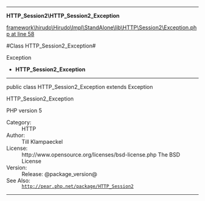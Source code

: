 

- - -

**HTTP_Session2\HTTP_Session2_Exception**


<a href="https://github.com/JeyDotC/Hirudo/blob/master/framework/hirudo/Hirudo/Impl/StandAlone/lib/HTTP/Session2/Exception.php#L58" >framework\hirudo\Hirudo\Impl\StandAlone\lib\HTTP\Session2\Exception.php at line 58</a>

#Class HTTP_Session2_Exception#

Exception
* **HTTP_Session2_Exception**




- - -

<p class="signature"><span class='k'>public  class</span> <span class='nx'>HTTP_Session2_Exception</span>
extends Exception

</p>

<div class="comment" id="overview_description"><p>HTTP_Session2_Exception</p><p>PHP version 5</p></div>

<dl>
<dt>Category:</dt>
<dd>HTTP</dd>
<dt>Author:</dt>
<dd>Till Klampaeckel <till@php.net></dd>
<dt>License:</dt>
<dd>http://www.opensource.org/licenses/bsd-license.php The BSD License</dd>
<dt>Version:</dt>
<dd>Release: @package_version@</dd>
<dt>See Also:</dt>
<dd><code><a href="http://pear.php.net/package/HTTP_Session2">http://pear.php.net/package/HTTP_Session2</a></code></dd>
</dl>


- - -

